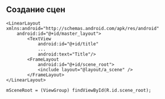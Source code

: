 ## Создание сцен

    <LinearLayout xmlns:android="http://schemas.android.com/apk/res/android"
        android:id="@+id/master_layout">
            <TextView
                android:id="@+id/title"
                ...
                android:text="Title"/>
            <FrameLayout
                android:id="@+id/scene_root">
                <include layout="@layout/a_scene" />
            </FrameLayout>
    </LinearLayout>
    
    mSceneRoot = (ViewGroup) findViewById(R.id.scene_root);